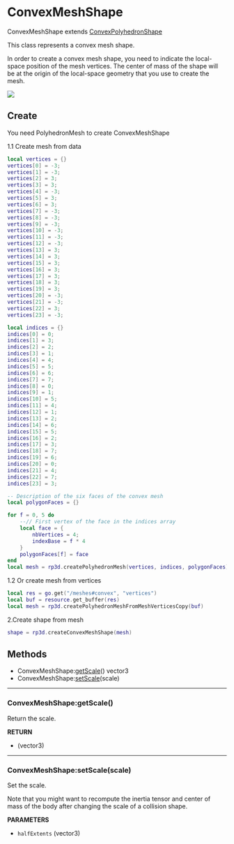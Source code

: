 # ConvexMeshShape
ConvexMeshShape extends [ConvexPolyhedronShape](convex_polyhedron_shape.md)

This class represents a convex mesh shape.

In order to create a convex mesh shape, you need to indicate the local-space position of the mesh vertices. The center of mass of the shape will be at the origin of the local-space geometry that you use to create the mesh.


<img src="https://github.com/d954mas/defold-reactphysics3d/blob/master/docs/shapes/img/convex_mesh_shape_classes.png">

## Create
You need PolyhedronMesh to create ConvexMeshShape

1.1 Create mesh from data
```lua
local vertices = {}
vertices[0] = -3;
vertices[1] = -3;
vertices[2] = 3;
vertices[3] = 3;
vertices[4] = -3;
vertices[5] = 3;
vertices[6] = 3;
vertices[7] = -3;
vertices[8] = -3;
vertices[9] = -3;
vertices[10] = -3;
vertices[11] = -3;
vertices[12] = -3;
vertices[13] = 3;
vertices[14] = 3;
vertices[15] = 3;
vertices[16] = 3;
vertices[17] = 3;
vertices[18] = 3;
vertices[19] = 3;
vertices[20] = -3;
vertices[21] = -3;
vertices[22] = 3;
vertices[23] = -3;

local indices = {}
indices[0] = 0;
indices[1] = 3;
indices[2] = 2;
indices[3] = 1;
indices[4] = 4;
indices[5] = 5;
indices[6] = 6;
indices[7] = 7;
indices[8] = 0;
indices[9] = 1;
indices[10] = 5;
indices[11] = 4;
indices[12] = 1;
indices[13] = 2;
indices[14] = 6;
indices[15] = 5;
indices[16] = 2;
indices[17] = 3;
indices[18] = 7;
indices[19] = 6;
indices[20] = 0;
indices[21] = 4;
indices[22] = 7;
indices[23] = 3;

-- Description of the six faces of the convex mesh
local polygonFaces = {}

for f = 0, 5 do
	--// First vertex of the face in the indices array
	local face = {
		nbVertices = 4;
		indexBase = f * 4
	}
	polygonFaces[f] = face
end
local mesh = rp3d.createPolyhedronMesh(vertices, indices, polygonFaces)
```
1.2 Or create mesh from vertices
```lua
local res = go.get("/meshes#convex", "vertices")
local buf = resource.get_buffer(res)
local mesh = rp3d.createPolyhedronMeshFromMeshVerticesCopy(buf)
```

2.Create shape from mesh
```lua
shape = rp3d.createConvexMeshShape(mesh)
```

## Methods

* ConvexMeshShape:[getScale](#convexmeshshapegetscale)() vector3
* ConvexMeshShape:[setScale](#convexmeshshapesetscalescale)(scale)

---
### ConvexMeshShape:getScale()
Return the scale. 

**RETURN**
* (vector3)

---
### ConvexMeshShape:setScale(scale)
Set the scale.

Note that you might want to recompute the inertia tensor and center of mass of the body after changing the scale of a collision shape.

**PARAMETERS**
* `halfExtents` (vector3)

